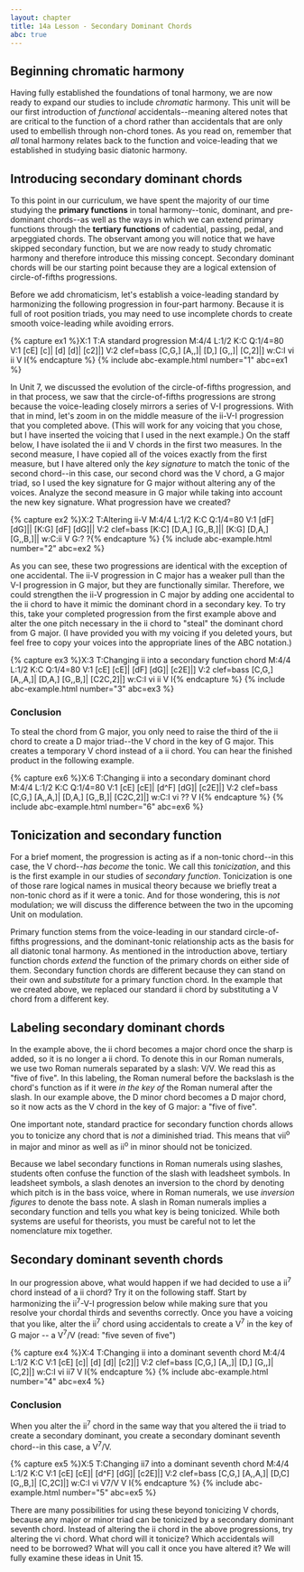 ```yaml
---
layout: chapter
title: 14a Lesson - Secondary Dominant Chords
abc: true
---
```


## Beginning chromatic harmony

Having fully established the foundations of tonal harmony, we are now ready to expand our studies to include *chromatic* harmony. This unit will be our first introduction of *functional* accidentals--meaning altered notes that are critical to the function of a chord rather than accidentals that are only used to embellish through non-chord tones. As you read on, remember that *all* tonal harmony relates back to the function and voice-leading that we established in studying basic diatonic harmony. 

## Introducing secondary dominant chords

To this point in our curriculum, we have spent the majority of our time studying the **primary functions** in tonal harmony--tonic, dominant, and pre-dominant chords--as well as the ways in which we can extend primary functions through the **tertiary functions** of cadential, passing, pedal, and arpeggiated chords. The observant among you will notice that we have skipped secondary function, but we are now ready to study chromatic harmony and therefore introduce this missing concept. Secondary dominant chords will be our starting point because they are a logical extension of circle-of-fifths progressions. 

Before we add chromaticism, let's establish a voice-leading standard by harmonizing the following progression in four-part harmony. Because it is full of root position triads, you may need to use incomplete chords to create smooth voice-leading while avoiding errors.

{% capture ex1 %}X:1
T:A standard progression
M:4/4
L:1/2
K:C
Q:1/4=80
V:1
[cE] [c]| [d] [d]| [c2]|]
V:2 clef=bass
[C,G,] [A,,]| [D,] [G,,]| [C,2]|]
w:C:I vi ii V I{% endcapture %}
{% include abc-example.html number="1" abc=ex1 %}

In Unit 7, we discussed the evolution of the circle-of-fifths progression, and in that process, we saw that the circle-of-fifths progressions are strong because the voice-leading closely mirrors a series of V-I progressions. With that in mind, let's zoom in on the middle measure of the ii-V-I progression that you completed above. (This will work for any voicing that you chose, but I have inserted the voicing that I used in the next example.) On the staff below, I have isolated the ii and V chords in the first two measures. In the second measure, I have copied all of the voices exactly from the first measure, but I have altered only the *key signature* to match the tonic of the second chord--in this case, our second chord was the V chord, a G major triad, so I used the key signature for G major without altering any of the voices. Analyze the second measure in G major while taking into account the new key signature. What progression have we created? 

{% capture ex2 %}X:2
T:Altering ii-V
M:4/4
L:1/2
K:C
Q:1/4=80
V:1
[dF] [dG]|| [K:G] [dF] [dG]||
V:2 clef=bass
[K:C] [D,A,] [G,,B,]|| [K:G] [D,A,] [G,,B,]||
w:C:ii V G:? ?{% endcapture %}
{% include abc-example.html number="2" abc=ex2 %}

As you can see, these two progressions are identical with the exception of one accidental. The ii-V progression in C major has a weaker pull than the V-I progression in G major, but they are functionally similar. Therefore, we could strengthen the ii-V progression in C major by adding one accidental to the ii chord to have it mimic the dominant chord in a secondary key. To try this, take your completed progression from the first example above and alter the one pitch necessary in the ii chord to "steal" the dominant chord from G major. (I have provided you with my voicing if you deleted yours, but feel free to copy your voices into the appropriate lines of the ABC notation.)

{% capture ex3 %}X:3
T:Changing ii into a secondary function chord
M:4/4
L:1/2
K:C
Q:1/4=80
V:1
[cE] [cE]| [dF] [dG]| [c2E]|]
V:2 clef=bass
[C,G,] [A,,A,]| [D,A,] [G,,B,]| [C2C,2]|]
w:C:I vi ii V I{% endcapture %}
{% include abc-example.html number="3" abc=ex3 %}

### Conclusion

To steal the chord from G major, you only need to raise the third of the ii chord to create a D major triad--the V chord in the key of G major. This creates a temporary V chord instead of a ii chord. You can hear the finished product in the following example.

{% capture ex6 %}X:6
T:Changing ii into a secondary dominant chord
M:4/4
L:1/2
K:C
Q:1/4=80
V:1
[cE] [cE]| [d^F] [dG]| [c2E]|]
V:2 clef=bass
[C,G,] [A,,A,]| [D,A,] [G,,B,]| [C2C,2]|]
w:C:I vi ?? V I{% endcapture %}
{% include abc-example.html number="6" abc=ex6 %}

## Tonicization and secondary function

For a brief moment, the progression is acting as if a non-tonic chord--in this case, the V chord--*has become* the tonic. We call this *tonicization*, and this is the first example in our studies of *secondary function*. Tonicization is one of those rare logical names in musical theory because we briefly treat a non-tonic chord as if it were a tonic. And for those wondering, this is *not* modulation; we will discuss the difference between the two in the upcoming Unit on modulation.

Primary function stems from the voice-leading in our standard circle-of-fifths progressions, and the dominant-tonic relationship acts as the basis for all diatonic tonal harmony. As mentioned in the introduction above, tertiary function chords *extend* the function of the primary chords on either side of them. Secondary function chords are different because they can stand on their own and *substitute* for a primary function chord. In the example that we created above, we replaced our standard ii chord by substituting a V chord from a different key.

## Labeling secondary dominant chords

In the example above, the ii chord becomes a major chord once the sharp is added, so it is no longer a ii chord. To denote this in our Roman numerals, we use two Roman numerals separated by a slash: V/V. We read this as "five of five". In this labeling, the Roman numeral before the backslash is the chord's function as if it were *in the key of* the Roman numeral after the slash. In our example above, the D minor chord becomes a D major chord, so it now acts as the V chord in the key of G major: a "five of five".

One important note, standard practice for secondary function chords allows you to tonicize any chord that is *not* a diminished triad. This means that vii<sup>o</sup> in major and minor as well as ii<sup>o</sup> in minor should not be tonicized.

Because we label secondary functions in Roman numerals using slashes, students often confuse the function of the slash with leadsheet symbols. In leadsheet symbols, a slash denotes an inversion to the chord by denoting which pitch is in the bass voice, where in Roman numerals, we use *inversion figures* to denote the bass note. A slash in Roman numerals implies a secondary function and tells you what key is being tonicized. While both systems are useful for theorists, you must be careful not to let the nomenclature mix together.

## Secondary dominant seventh chords

In our progression above, what would happen if we had decided to use a ii<sup>7</sup> chord instead of a ii chord? Try it on the following staff. Start by harmonizing the ii<sup>7</sup>-V-I progression below while making sure that you resolve your chordal thirds and sevenths correctly. Once you have a voicing that you like, alter the ii<sup>7</sup> chord using accidentals to create a V<sup>7</sup> in the key of G major -- a V<sup>7</sup>/V (read: "five seven of five")

{% capture ex4 %}X:4
T:Changing ii into a dominant seventh chord
M:4/4
L:1/2
K:C
V:1
[cE] [c]| [d] [d]| [c2]|]
V:2 clef=bass
[C,G,] [A,,]| [D,] [G,,]| [C,2]|]
w:C:I vi ii7 V I{% endcapture %}
{% include abc-example.html number="4" abc=ex4 %}

### Conclusion

When you alter the ii<sup>7</sup> chord in the same way that you altered the ii triad to create a secondary dominant, you create a secondary dominant seventh chord--in this case, a V<sup>7</sup>/V.

{% capture ex5 %}X:5
T:Changing ii7 into a dominant seventh chord
M:4/4
L:1/2
K:C
V:1
[cE] [cE]| [d^F] [dG]| [c2E]|]
V:2 clef=bass
[C,G,] [A,,A,]| [D,C] [G,,B,]| [C,2C]|]
w:C:I vi V7/V V I{% endcapture %}
{% include abc-example.html number="5" abc=ex5 %}

There are many possibilities for using these beyond tonicizing V chords, because any major or minor triad can be tonicized by a secondary dominant seventh chord. Instead of altering the ii chord in the above progressions, try altering the vi chord. What chord will it tonicize? Which accidentals will need to be borrowed? What will you call it once you have altered it? We will fully examine these ideas in Unit 15.
